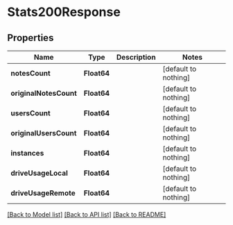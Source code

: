 # Stats200Response


## Properties
Name | Type | Description | Notes
------------ | ------------- | ------------- | -------------
**notesCount** | **Float64** |  | [default to nothing]
**originalNotesCount** | **Float64** |  | [default to nothing]
**usersCount** | **Float64** |  | [default to nothing]
**originalUsersCount** | **Float64** |  | [default to nothing]
**instances** | **Float64** |  | [default to nothing]
**driveUsageLocal** | **Float64** |  | [default to nothing]
**driveUsageRemote** | **Float64** |  | [default to nothing]


[[Back to Model list]](../README.md#models) [[Back to API list]](../README.md#api-endpoints) [[Back to README]](../README.md)


